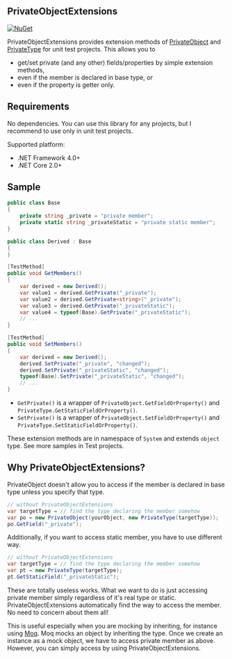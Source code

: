 PrivateObjectExtensions
---
[![NuGet](https://img.shields.io/nuget/v/PrivateObjectExtensions.svg)](https://www.nuget.org/packages/PrivateObjectExtensions)

PrivateObjectExtensions provides extension methods of [PrivateObject](https://docs.microsoft.com/en-us/dotnet/api/microsoft.visualstudio.testtools.unittesting.privateobject) and [PrivateType](https://docs.microsoft.com/en-us/dotnet/api/microsoft.visualstudio.testtools.unittesting.privatetype) for unit test projects. This allows you to
- get/set private (and any other) fields/properties by simple extension methods,
- even if the member is declared in base type, or
- even if the property is getter only.

Requirements
---
No dependencies. You can use this library for any projects, but I recommend to use only in unit test projects.

Supported platform:
- .NET Framework 4.0+
- .NET Core 2.0+

Sample
---
```csharp
public class Base
{
    private string _private = "private member";
    private static string _privateStatic = "private static member";
}

public class Derived : Base
{
}
```
```csharp
[TestMethod]
public void GetMembers()
{
    var derived = new Derived();
    var value1 = derived.GetPrivate("_private");
    var value2 = derived.GetPrivate<string>("_private");
    var value3 = derived.GetPrivate("_privateStatic");
    var value4 = typeof(Base).GetPrivate("_privateStatic");
    // ...
}

[TestMethod]
public void SetMembers()
{
    var derived = new Derived();
    derived.SetPrivate("_private", "changed");
    derived.SetPrivate("_privateStatic", "changed");
    typeof(Base).SetPrivate("_privateStatic", "changed");
    // ...
}
```
- ```GetPrivate()``` is a wrapper of ```PrivateObject.GetFieldOrProperty()``` and ```PrivateType.GetStaticFieldOrProperty()```.
- ```SetPrivate()``` is a wrapper of ```PrivateObject.SetFieldOrProperty()``` and ```PrivateType.SetStaticFieldOrProperty()```.

These extension methods are in namespace of `System` and extends `object` type.
See more samples in Test projects.

Why PrivateObjectExtensions?
---
PrivateObject doesn't allow you to access if the member is declared in base type unless you specify that type.
```csharp
// without PrivateObjectExtensions
var targetType = // find the type declaring the member somehow
var po = new PrivateObject(yourObject, new PrivateType(targetType));
po.GetField("_private");
```
Additionally, if you want to access static member, you have to use different way.
```csharp
// without PrivateObjectExtensions
var targetType = // find the type declaring the member somehow
var pt = new PrivateType(targetType);
pt.GetStaticField("_privateStatic");
```
These are totally useless works. What we want to do is just accessing private member simply regardless of it's real type or static. PrivateObjectExtensions automatically find the way to access the member. No need to concern about them all!

This is useful especially when you are mocking by inheriting, for instance using [Moq](https://github.com/moq). Moq mocks an object by inheriting the type. Once we create an instance as a mock object, we have to access private member as above. However, you can simply access by using PrivateObjectExtensions.